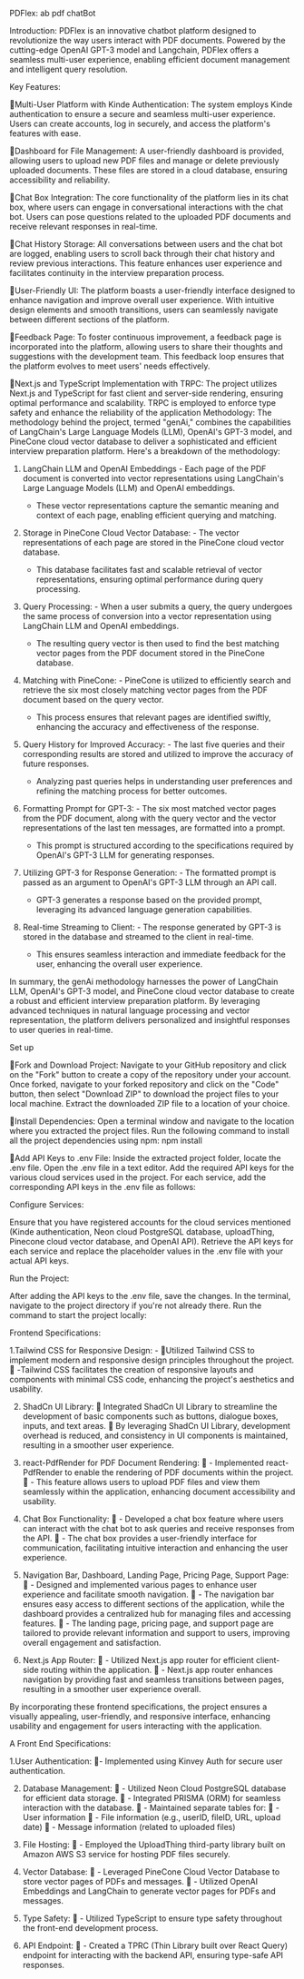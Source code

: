 PDFlex: ab pdf chatBot

Introduction: PDFlex is an innovative chatbot platform designed to revolutionize the way users interact with PDF documents. Powered by the cutting-edge OpenAI GPT-3 model and Langchain, PDFlex offers a seamless multi-user experience, enabling efficient document management and intelligent query resolution.

Key Features:

Multi-User Platform with Kinde Authentication: The system employs Kinde authentication to ensure a secure and seamless multi-user experience. Users can create accounts, log in securely, and access the platform's features with ease.

Dashboard for File Management: A user-friendly dashboard is provided, allowing users to upload new PDF files and manage or delete previously uploaded documents. These files are stored in a cloud database, ensuring accessibility and reliability.

Chat Box Integration: The core functionality of the platform lies in its chat box, where users can engage in conversational interactions with the chat bot. Users can pose questions related to the uploaded PDF documents and receive relevant responses in real-time.

Chat History Storage: All conversations between users and the chat bot are logged, enabling users to scroll back through their chat history and review previous interactions. This feature enhances user experience and facilitates continuity in the interview preparation process.

User-Friendly UI: The platform boasts a user-friendly interface designed to enhance navigation and improve overall user experience. With intuitive design elements and smooth transitions, users can seamlessly navigate between different sections of the platform.

Feedback Page: To foster continuous improvement, a feedback page is incorporated into the platform, allowing users to share their thoughts and suggestions with the development team. This feedback loop ensures that the platform evolves to meet users' needs effectively.


Next.js and TypeScript Implementation with TRPC: The project utilizes Next.js and TypeScript for fast client and server-side rendering, ensuring optimal performance and scalability. TRPC is employed to enforce type safety and enhance the reliability of the application
Methodology: The methodology behind the project, termed "genAi," combines the capabilities of LangChain's Large Language Models (LLM), OpenAI's GPT-3 model, and PineCone cloud vector database to deliver a sophisticated and efficient interview preparation platform. Here's a breakdown of the methodology:

1. LangChain LLM and OpenAI Embeddings - Each page of the PDF document is converted into vector representations using LangChain's Large Language Models (LLM) and OpenAI embeddings.
   - These vector representations capture the semantic meaning and context of each page, enabling efficient querying and matching.

2. Storage in PineCone Cloud Vector Database:  - The vector representations of each page are stored in the PineCone cloud vector database.
   - This database facilitates fast and scalable retrieval of vector representations, ensuring optimal performance during query processing.

3. Query Processing:   - When a user submits a query, the query undergoes the same process of conversion into a vector representation using LangChain LLM and OpenAI embeddings.
   - The resulting query vector is then used to find the best matching vector pages from the PDF document stored in the PineCone database.

4. Matching with PineCone: - PineCone is utilized to efficiently search and retrieve the six most closely matching vector pages from the PDF document based on the query vector.
   - This process ensures that relevant pages are identified swiftly, enhancing the accuracy and effectiveness of the response.

5. Query History for Improved Accuracy:   - The last five queries and their corresponding results are stored and utilized to improve the accuracy of future responses.
   - Analyzing past queries helps in understanding user preferences and refining the matching process for better outcomes.

6. Formatting Prompt for GPT-3:   - The six most matched vector pages from the PDF document, along with the query vector and the vector representations of the last ten messages, are formatted into a prompt.
   - This prompt is structured according to the specifications required by OpenAI's GPT-3 LLM for generating responses.

7. Utilizing GPT-3 for Response Generation:   - The formatted prompt is passed as an argument to OpenAI's GPT-3 LLM through an API call.
   - GPT-3 generates a response based on the provided prompt, leveraging its advanced language generation capabilities.

8. Real-time Streaming to Client:   - The response generated by GPT-3 is stored in the database and streamed to the client in real-time.
   - This ensures seamless interaction and immediate feedback for the user, enhancing the overall user experience.

In summary, the genAi methodology harnesses the power of LangChain LLM, OpenAI's GPT-3 model, and PineCone cloud vector database to create a robust and efficient interview preparation platform. By leveraging advanced techniques in natural language processing and vector representation, the platform delivers personalized and insightful responses to user queries in real-time.


Set up

Fork and Download Project:
Navigate to your GitHub repository and click on the "Fork" button to create a copy of the repository under your account.
Once forked, navigate to your forked repository and click on the "Code" button, then select "Download ZIP" to download the project files to your local machine.
Extract the downloaded ZIP file to a location of your choice.

Install Dependencies: Open a terminal window and navigate to the location where you extracted the project files.
Run the following command to install all the project dependencies using npm: npm install

Add API Keys to .env File:
Inside the extracted project folder, locate the .env file.
Open the .env file in a text editor.
Add the required API keys for the various cloud services used in the project. For each service, add the corresponding API keys in the .env file as follows:



Configure Services:

Ensure that you have registered accounts for the cloud services mentioned (Kinde authentication, Neon cloud PostgreSQL database, uploadThing, Pinecone cloud vector database, and OpenAI API).
Retrieve the API keys for each service and replace the placeholder values in the .env file with your actual API keys.

Run the Project:

After adding the API keys to the .env file, save the changes.
In the terminal, navigate to the project directory if you're not already there.
Run the command to start the project locally:


Frontend Specifications:

1.Tailwind CSS for Responsive Design:   - 
Utilized Tailwind CSS to implement modern and responsive design principles throughout the project.
   -Tailwind CSS facilitates the creation of responsive layouts and components with minimal CSS code, enhancing the project's aesthetics and usability.

2. ShadCn UI Library:
   Integrated ShadCn UI Library to streamline the development of basic components such as buttons, dialogue boxes, inputs, and text areas.
   By leveraging ShadCn UI Library, development overhead is reduced, and consistency in UI components is maintained, resulting in a smoother user experience.

3. react-PdfRender for PDF Document Rendering:
   - Implemented react-PdfRender to enable the rendering of PDF documents within the project.
   - This feature allows users to upload PDF files and view them seamlessly within the application, enhancing document accessibility and usability.

4. Chat Box Functionality:
   - Developed a chat box feature where users can interact with the chat bot to ask queries and receive responses from the API.
   - The chat box provides a user-friendly interface for communication, facilitating intuitive interaction and enhancing the user experience.

5. Navigation Bar, Dashboard, Landing Page, Pricing Page, Support Page:
   - Designed and implemented various pages to enhance user experience and facilitate smooth navigation.
   - The navigation bar ensures easy access to different sections of the application, while the dashboard provides a centralized hub for managing files and accessing features.
   - The landing page, pricing page, and support page are tailored to provide relevant information and support to users, improving overall engagement and satisfaction.

6. Next.js App Router:
   - Utilized Next.js app router for efficient client-side routing within the application.
   - Next.js app router enhances navigation by providing fast and seamless transitions between pages, resulting in a smoother user experience overall.

By incorporating these frontend specifications, the project ensures a visually appealing, user-friendly, and responsive interface, enhancing usability and engagement for users interacting with the application.

A
Front End Specifications:

1.User Authentication: 
- Implemented using Kinvey Auth for secure user authentication.

2. Database Management:
   - Utilized Neon Cloud PostgreSQL database for efficient data storage.
   - Integrated PRISMA (ORM) for seamless interaction with the database.
   - Maintained separate tables for:
     - User information
     - File information (e.g., userID, fileID, URL, upload date)
     - Message information (related to uploaded files)

3. File Hosting:
   - Employed the UploadThing third-party library built on Amazon AWS S3 service for hosting PDF files securely.

4. Vector Database:
   - Leveraged PineCone Cloud Vector Database to store vector pages of PDFs and messages.
   - Utilized OpenAI Embeddings and LangChain to generate vector pages for PDFs and messages.

5. Type Safety:
   - Utilized TypeScript to ensure type safety throughout the front-end development process.

6. API Endpoint:
   - Created a TPRC (Thin Library built over React Query) endpoint for interacting with the backend API, ensuring type-safe API responses.


